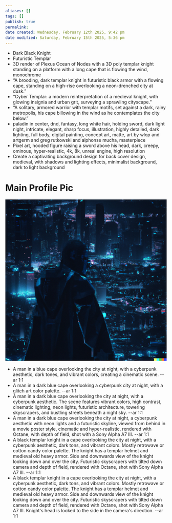 ```yaml
---
aliases: []
tags: []
publish: true
permalink:
date created: Wednesday, February 12th 2025, 9:42 pm
date modified: Saturday, February 15th 2025, 5:36 pm
---
```




- Dark Black Knight
- Futuristic Templar
- 3D render of Plexus Ocean of Nodes with a 3D poly templar knight standing on a platform with a long cape that is flowing the wind, monochrome
- “A brooding, dark templar knight in futuristic black armor with a flowing cape, standing on a high-rise overlooking a neon-drenched city at dusk.”
- “Cyber Templar: a modern reinterpretation of a medieval knight, with glowing insignia and urban grit, surveying a sprawling cityscape.”
- “A solitary, armored warrior with templar motifs, set against a dark, rainy metropolis, his cape billowing in the wind as he contemplates the city below.”
- paladin in center, dnd, fantasy, long white hair, holding sword, dark light night, intricate, elegant, sharp focus, illustration, highly detailed, dark lighting, full body, digital painting, concept art, matte, art by wlop and artgerm and greg rutkowski and alphonse mucha, masterpiece
- Pixel art, hooded figure raising a sword above his head, dark, creepy, ominous, hyper-realistic, 4k, 8k, unreal engine, high resolution
- Create a captivating background design for back cover design, medieval, with shadows and lighting effects, minimalist background, dark to light background

# Main Profile Pic

![200](_attachments/file-20250215172217333.png)

- A man in a blue cape overlooking the city at night, with a cyberpunk aesthetic, dark tones, and vibrant colors, creating a cinematic scene. --ar 1:1
- A man in a dark blue cape overlooking a cyberpunk city at night, with a glitch art color palette. --ar 1:1
- A man in a dark blue cape overlooking the city at night, with a cyberpunk aesthetic. The scene features vibrant colors, high contrast, cinematic lighting, neon lights, futuristic architecture, towering skyscrapers, and bustling streets beneath a night sky. --ar 1:1
- A man in a dark blue cape overlooking the city at night, a cyberpunk aesthetic with neon lights and a futuristic skyline, viewed from behind in a movie poster style, cinematic and hyper-realistic, rendered with Octane, with depth of field, shot with a Sony Alpha A7 III. --ar 1:1
- A black templar knight in a cape overlooking the city at night, with a cyberpunk aesthetic, dark tons, and vibrant colors.  Mostly retrowave or cotton candy color palette.  The knight has a templar helmet and medieval old heavy armor.  Side and downwards view of the knight looking down and over the city.  Futuristic skyscrapers with tilted down camera and depth of field, rendered with Octane, shot with Sony Alpha A7 III. --ar 1:1
- A black templar knight in a cape overlooking the city at night, with a cyberpunk aesthetic, dark tons, and vibrant colors. Mostly retrowave or cotton candy color palette. The knight has a templar helmet and medieval old heavy armor. Side and downwards view of the knight looking down and over the city. Futuristic skyscrapers with tilted down camera and depth of field, rendered with Octane, shot with Sony Alpha A7 III. Knight's head is looked to the side in the camera's direction. --ar 1:1